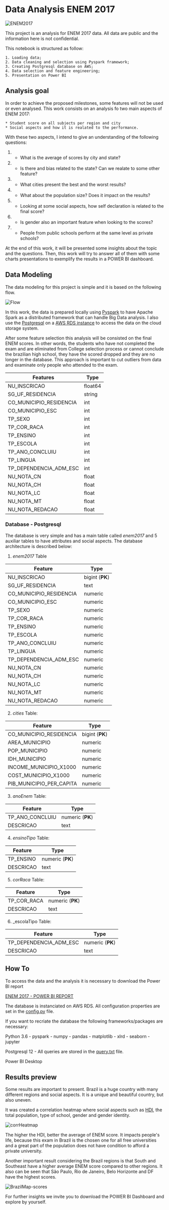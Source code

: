 # Data Analysis ENEM 2017


![ENEM2017](img/enem-2017.png)

This project is an analysis for ENEM 2017 data. All data are public and the information here is not confidential.

This notebook is structured as follow:

    1. Loading data;
    2. Data cleaning and selection using Pyspark framework;
    3. Creating Postgresql database on AWS;
    4. Data selection and feature engineering;
    5. Presentation on Power BI
    
    
## Analysis goal

In order to achieve the proposed milestones, some features will not be used or even analysed. This work consists on an analysis fo two main aspects of ENEM 2017:

    * Student score on all subjects per region and city
    * Social aspects and how it is realated to the performance.
    
With these two aspects, I intend to give an understanding of the following questions:

1. - What is the average of scores by city and state?
2. - Is there and bias related to the state? Can we realate to some other feature?
3. - What cities present the best and the worst results?
4. - What about the population size? Does it impact on the results?
5. - Looking at some social aspects, how self declaration is related to the final score?
6. - Is gender also an important feature when looking to the scores?
7. - People from public schools perform at the same level as private schools?

At the end of this work, it will be presented some insights about the topic and the questions. Then, this work will try to answer all of them with some charts presentations to exemplify the results in a POWER BI dashboard.


## Data Modeling

The data modeling for this project is simple and it is based on the following flow.

![Flow](https://github.com/ThiagoGrabe/ENEM2017/blob/master/img/ENEM2017%20-%20DataFlow.png)

In this work, the data is prepared locally using [Pyspark](https://spark.apache.org/docs/latest/api/python/index.html) to have Apache Spark as a distributed framework that can handle Big Data analysis. I also use the [Postgresql](https://www.postgresql.org/) on a [AWS RDS instance](https://aws.amazon.com/pt/rds/postgresql/?trk=ps_a131L0000083bBMQAY&trkCampaign=pac_ps_Q1_120_RDS_PDP_P_NBrand_BR&sc_channel=ps&sc_campaign=pac_q1-1-2020_paidsearch_RDS_OpenSource_BR&sc_outcome=PaaS_Digital_Marketing&sc_geo=LATAM&sc_country=BR&sc_publisher=Google&sc_category=Database&sc_detail=postgres&sc_content=postgresql_e&sc_matchtype=e&sc_segment=448680794859&sc_medium=PAC-PaaS-P|PS-GO|Non-Brand|Desktop|PA|Database|RDS|BR|PT|Text&s_kwcid=AL!4422!3!448680794859!e!!g!!postgres&ef_id=CjwKCAjw1ej5BRBhEiwAfHyh1DPYrvfUO0dzYrntUhupo-dV_jUJiIBZ3yXwRd6xNMQW6GSEsOgvSBoCLEQQAvD_BwE:G:s&s_kwcid=AL!4422!3!448680794859!e!!g!!postgres) to access the data on the cloud storage system.

After some feature selection this analysis will be consisted on the final ENEM scores. In other words, the students who have not completed the exam and are eliminated from College selection process or cannot conclude the brazilian high school, they have the scored dropped and they are no longer in the database. This approach is important to cut outliers from data and examinate only people who attended to the exam.

| Features  | Type |
| ------------- | ------------- |
|NU_INSCRICAO           |float64|
|SG_UF_RESIDENCIA       |string|
|CO_MUNICIPIO_RESIDENCIA|int|
|CO_MUNICIPIO_ESC|int|
|TP_SEXO|int|
|TP_COR_RACA|int|
|TP_ENSINO|int|
|TP_ESCOLA|int|
|TP_ANO_CONCLUIU|int|
|TP_LINGUA|int|
|TP_DEPENDENCIA_ADM_ESC|int|
|NU_NOTA_CN|float|
|NU_NOTA_CH|float|
|NU_NOTA_LC|float|
|NU_NOTA_MT|float|
|NU_NOTA_REDACAO|float|

### Database - Postgresql

The database is very simple and has a main table called _enem2017_ and 5 auxiliar tables to have attributes and social aspects. The database architecture is described below:

1. _enem2017_ Table

| Feature  | Type |
| ------------- | ------------- |
|NU_INSCRICAO           |bigint (__PK__)|
|SG_UF_RESIDENCIA       |text|
|CO_MUNICIPIO_RESIDENCIA|numeric|
|CO_MUNICIPIO_ESC|numeric|
|TP_SEXO|numeric|
|TP_COR_RACA|numeric|
|TP_ENSINO|numeric|
|TP_ESCOLA|numeric|
|TP_ANO_CONCLUIU|numeric|
|TP_LINGUA|numeric|
|TP_DEPENDENCIA_ADM_ESC|numeric|
|NU_NOTA_CN|numeric|
|NU_NOTA_CH|numeric|
|NU_NOTA_LC|numeric|
|NU_NOTA_MT|numeric|
|NU_NOTA_REDACAO|numeric|

2. _cities_ Table:

| Feature  | Type |
| ------------- | ------------- |
|CO_MUNICIPIO_RESIDENCIA  |bigint (__PK__)|
|AREA_MUNICIPIO       |numeric|
|POP_MUNICIPIO|numeric|
|IDH_MUNICIPIO|numeric|
|INCOME_MUNICIPIO_X1000|numeric|
|COST_MUNICIPIO_X1000   |numeric|
|PIB_MUNICIPIO_PER_CAPITA|numeric|

3. _anoEnem_ Table:

| Feature  | Type |
| ------------- | ------------- |
|TP_ANO_CONCLUIU       |numeric (__PK__)|
|DESCRICAO|text|

4. _ensinoTipo_ Table:

| Feature  | Type |
| ------------- | ------------- |
|TP_ENSINO       |numeric (__PK__)|
|DESCRICAO|text|

5. _corRaca_ Table:

| Feature  | Type |
| ------------- | ------------- |
|TP_COR_RACA       |numeric (__PK__)|
|DESCRICAO|text|

6. _escolaTipo Table:

| Feature  | Type |
| ------------- | ------------- |
|TP_DEPENDENCIA_ADM_ESC       |numeric (__PK__)|
|DESCRICAO|text|


## How To

To access the data and the analysis it is necessary to download the Power BI report

   [ENEM 2017 - POWER BI REPORT](https://github.com/ThiagoGrabe/ENEM2017/blob/master/enem2017_Report.pbix)
    
The database is instanciated on AWS RDS. All configuration properties are set in the [config.py](https://github.com/ThiagoGrabe/ENEM2017/blob/master/config.py) file.

If you want to recriate the database the following frameworks/packages are necessary:

 Python 3.6
        - pyspark
        - numpy
        - pandas
        - matplotlib
        - xlrd
        - seaborn
        - jupyter
        
 Postgresql 12
    -   All queries are stored in the [query.txt](https://github.com/ThiagoGrabe/ENEM2017/blob/master/query.txt) file.
        
 Power BI Desktop
     
 
     
 ## Results preview
 
Some results are important to present. Brazil is a huge country with many different regions and social aspects. It is a unique and beautiful country, but also uneven.

It was created a correlation heatmap where social aspects such as [HDI](http://hdr.undp.org/en/content/human-development-index-hdi), the total population, type of school, gender and gender identity.

![corrHeatmap](https://github.com/ThiagoGrabe/ENEM2017/blob/master/img/CorrelationHeatmap.png)

The higher the HDI, better the average of ENEM score. It impacts people's life, because this exam in Brazil is the chosen one for all free universities and a great part of the population does not have condition to afford a private university.

Another important result considering the Brazil regions is that South and Southeast have a higher average ENEM score compared to other regions. It also can be seen that São Paulo, Rio de Janeiro, Belo Horizonte and DF have the highest scores.

![BrazilMap-scores](https://github.com/ThiagoGrabe/ENEM2017/blob/master/img/BrazilMap-ENEMscore.png)


For further insights we invite you to download the POWER BI Dashboard and explore by yourself.
